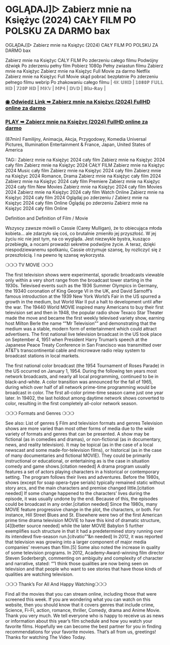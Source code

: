# OGLĄDAJ]▷ Zabierz mnie na Księżyc (2024) CAŁY FILM PO POLSKU ZA DARMO bax
OGLĄDAJ]▷ Zabierz mnie na Księżyc (2024) CAŁY FILM PO POLSKU ZA DARMO bax

Zabierz mnie na Księżyc  CALY FILM Po zderzeniu całego filmu Podwójny dźwięk Po zderzeniu pełny film Pobierz 1080p Pełny zwiastun filmu Zabierz mnie na Księżyc  Zabierz mnie na Księżyc  Full Movie za darmo Netflix Zabierz mnie na Księżyc  Full Movie skąd pobrać bezpłatnie Po zderzeniu pełnego filmu webrip Po zhakowaniu całego filmu | 𝟜𝕂 𝕌ℍ𝔻 | 𝟙𝟘𝟠𝟘ℙ 𝔽𝕌𝕃𝕃 ℍ𝔻 | 𝟟𝟚𝟘ℙ ℍ𝔻 | 𝕄𝕂𝕍 | 𝕄ℙ𝟜 | 𝔻𝕍𝔻 | 𝔹𝕝𝕦-ℝ𝕒𝕪 |




<div class="markdown-heading" dir="auto"><h3 tabindex="-1" class="heading-element" dir="auto"><a href="https://cutt.ly/Vejeadrp">◉ Odwiedź Link ➥ Zabierz mnie na Księżyc (2024) FullHD online za darmo</a></h3></p>

<div class="markdown-heading" dir="auto"><h3 tabindex="-1" class="heading-element" dir="auto"><a href="https://cutt.ly/Vejeadrp">PLAY ➥ Zabierz mnie na Księżyc (2024) FullHD online za darmo</a></h3></p>



(87min) Familijny, Animacja, Akcja, Przygodowy, Komedia Universal Pictures, Illumination Entertainment & France, Japan, United States of America

TAG:: Zabierz mnie na Księżyc  2024 cały film Zabierz mnie na Księżyc  2024 cały film Zabierz mnie na Księżyc  2024 CAŁY FILM Zabierz mnie na Księżyc  2024 Music cały film Zabierz mnie na Księżyc  2024 cały film Zabierz mnie na Księżyc  2024 Romance, Drama Zabierz mnie na Księżyc  cały film 2024 Zabierz mnie na Księżyc  2024 cały film Premiere Zabierz mnie na Księżyc  2024 cały film New Movies Zabierz mnie na Księżyc  2024 cały film Movies 2024 Zabierz mnie na Księżyc  2024 cały film Watch Online Zabierz mnie na Księżyc  2024 cały film 2024 Oglądaj po zderzeniu / Zabierz mnie na Księżyc  2024 cały film Online Oglądaj po zderzeniu Zabierz mnie na Księżyc  2024 cały film Online



Definition and Definition of Film / Movie



Wszyscy zawsze mówili o Cassie (Carey Mulligan), że to obiecująca młoda kobieta… ale zdarzyło się coś, co brutalnie zmieniło jej przyszłość. W jej życiu nic nie jest tym, na co wygląda. Jest niezwykle bystra, kusząco przebiegła, a nocami prowadzi sekretne podwójne życie. A teraz, dzięki niespodziewanemu spotkaniu, Cassie otrzymuje szansę, by rozliczyć się z przeszłością. I na pewno tę szansę wykorzysta.



❍❍❍ TV MOVIE ❍❍❍



The first television shows were experimental, sporadic broadcasts viewable only within a very short range from the broadcast tower starting in the 1930s. Televised events such as the 1936 Summer Olympics in Germany, the 19340 coronation of King George VI in the UK, and David Sarnoff’s famous introduction at the 1939 New York World’s Fair in the US spurred a growth in the medium, but World War II put a halt to development until after the war. The 19440 World MOVIE inspired many Americans to buy their first television set and then in 1948, the popular radio show Texaco Star Theater made the move and became the first weekly televised variety show, earning host Milton Berle the name “”Mr Television”” and demonstrating that the medium was a stable, modern form of entertainment which could attract advertisers. The first national live television broadcast in the US took place on September 4, 1951 when President Harry Truman’s speech at the Japanese Peace Treaty Conference in San Francisco was transmitted over AT&T’s transcontinental cable and microwave radio relay system to broadcast stations in local markets.



The first national color broadcast (the 1954 Tournament of Roses Parade) in the US occurred on January 1, 1954. During the following ten years most network broadcasts, and nearly all local programming, continued to be in black-and-white. A color transition was announced for the fall of 1965, during which over half of all network prime-time programming would be broadcast in color. The first all-color prime-time season came just one year later. In 19402, the last holdout among daytime network shows converted to color, resulting in the first completely all-color network season.



❍❍❍ Formats and Genres ❍❍❍



See also: List of genres § Film and television formats and genres Television shows are more varied than most other forms of media due to the wide variety of formats and genres that can be presented. A show may be fictional (as in comedies and dramas), or non-fictional (as in documentary, news, and reality television). It may be topical (as in the case of a local newscast and some made-for-television films), or historical (as in the case of many documentaries and fictional MOVIE). They could be primarily instructional or educational, or entertaining as is the case in situation comedy and game shows.[citation needed] A drama program usually features a set of actors playing characters in a historical or contemporary setting. The program follows their lives and adventures. Before the 1980s, shows (except for soap opera-type serials) typically remained static without story arcs, and the main characters and premise changed little.[citation needed] If some change happened to the characters’ lives during the episode, it was usually undone by the end. Because of this, the episodes could be broadcast in any order.[citation needed] Since the 1980s, many MOVIE feature progressive change in the plot, the characters, or both. For instance, Hill Street Blues and St. Elsewhere were two of the first American prime time drama television MOVIE to have this kind of dramatic structure,[4][better source needed] while the later MOVIE Babylon 5 further exemplifies such structure in that it had a predetermined story running over its intendevd five-season run.[citvatio””&n needed] In 2012, it was reported that television was growing into a larger component of major media companies’ revenues than film.[5] Some also noted the increase in quality of some television programs. In 2012, Academy-Award-winning film director Steven Soderbergh, commenting on ambiguity and complexity of character and narrative, stated: “”I think those qualities are now being seen on television and that people who want to see stories that have those kinds of qualities are watching television.



❍❍❍ Thank’s For All And Happy Watching❍❍❍



Find all the movies that you can stream online, including those that were screened this week. If you are wondering what you can watch on this website, then you should know that it covers genres that include crime, Science, Fi-Fi, action, romance, thriller, Comedy, drama and Anime Movie. Thank you very much. We tell everyone who is happy to receive us as news or information about this year’s film schedule and how you watch your favorite films. Hopefully we can become the best partner for you in finding recommendations for your favorite movies. That’s all from us, greetings! Thanks for watching The Video Today.
